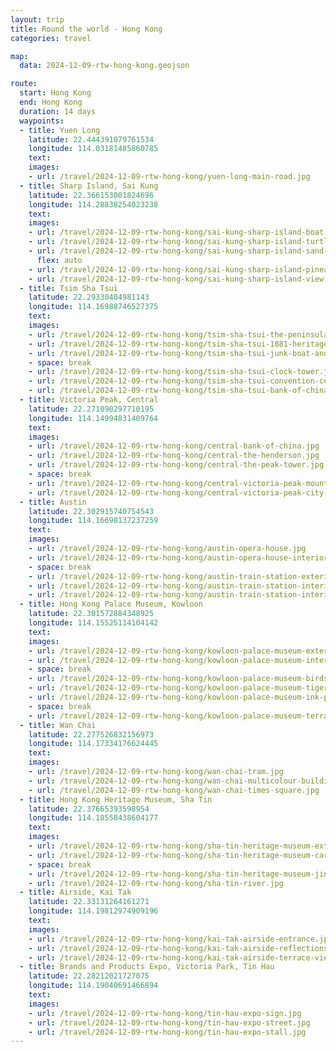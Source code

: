```yaml
---
layout: trip
title: Round the world - Hong Kong
categories: travel

map:
  data: 2024-12-09-rtw-hong-kong.geojson

route:
  start: Hong Kong
  end: Hong Kong
  duration: 14 days
  waypoints:
  - title: Yuen Long
    latitude: 22.444391079761534
    longitude: 114.03181485860785
    text:
    images:
    - url: /travel/2024-12-09-rtw-hong-kong/yuen-long-main-road.jpg
  - title: Sharp Island, Sai Kung
    latitude: 22.366153001824696
    longitude: 114.28838254023238
    text:
    images:
    - url: /travel/2024-12-09-rtw-hong-kong/sai-kung-sharp-island-boat.jpg
    - url: /travel/2024-12-09-rtw-hong-kong/sai-kung-sharp-island-turtle-rock.jpg
    - url: /travel/2024-12-09-rtw-hong-kong/sai-kung-sharp-island-sand-levee.jpg
      flex: auto
    - url: /travel/2024-12-09-rtw-hong-kong/sai-kung-sharp-island-pineapple-bun-rock.jpg
    - url: /travel/2024-12-09-rtw-hong-kong/sai-kung-sharp-island-view.jpg
  - title: Tsim Sha Tsui
    latitude: 22.29330404981143
    longitude: 114.16988746527375
    text:
    images:
    - url: /travel/2024-12-09-rtw-hong-kong/tsim-sha-tsui-the-peninsula-hotel.jpg
    - url: /travel/2024-12-09-rtw-hong-kong/tsim-sha-tsui-1881-heritage.jpg
    - url: /travel/2024-12-09-rtw-hong-kong/tsim-sha-tsui-junk-boat-and-ferry.jpg
    - space: break
    - url: /travel/2024-12-09-rtw-hong-kong/tsim-sha-tsui-clock-tower.jpg
    - url: /travel/2024-12-09-rtw-hong-kong/tsim-sha-tsui-convention-centre.jpg
    - url: /travel/2024-12-09-rtw-hong-kong/tsim-sha-tsui-bank-of-china.jpg
  - title: Victoria Peak, Central
    latitude: 22.271090297710195
    longitude: 114.14994831409764
    text:
    images:
    - url: /travel/2024-12-09-rtw-hong-kong/central-bank-of-china.jpg
    - url: /travel/2024-12-09-rtw-hong-kong/central-the-henderson.jpg
    - url: /travel/2024-12-09-rtw-hong-kong/central-the-peak-tower.jpg
    - space: break
    - url: /travel/2024-12-09-rtw-hong-kong/central-victoria-peak-mountain-view.jpg
    - url: /travel/2024-12-09-rtw-hong-kong/central-victoria-peak-city-view.jpg
  - title: Austin
    latitude: 22.302915740754543
    longitude: 114.16698137237259
    text:
    images:
    - url: /travel/2024-12-09-rtw-hong-kong/austin-opera-house.jpg
    - url: /travel/2024-12-09-rtw-hong-kong/austin-opera-house-interior.jpg
    - space: break
    - url: /travel/2024-12-09-rtw-hong-kong/austin-train-station-exterior.jpg
    - url: /travel/2024-12-09-rtw-hong-kong/austin-train-station-interior-ceiling.jpg
    - url: /travel/2024-12-09-rtw-hong-kong/austin-train-station-interior-departure-area.jpg
  - title: Hong Kong Palace Museum, Kowloon
    latitude: 22.301572884348925
    longitude: 114.15525114104142
    text:
    images:
    - url: /travel/2024-12-09-rtw-hong-kong/kowloon-palace-museum-exterior.jpg
    - url: /travel/2024-12-09-rtw-hong-kong/kowloon-palace-museum-interior.jpg
    - space: break
    - url: /travel/2024-12-09-rtw-hong-kong/kowloon-palace-museum-birds-painting.jpg
    - url: /travel/2024-12-09-rtw-hong-kong/kowloon-palace-museum-tiger-painting.jpg
    - url: /travel/2024-12-09-rtw-hong-kong/kowloon-palace-museum-ink-painting.jpg
    - space: break
    - url: /travel/2024-12-09-rtw-hong-kong/kowloon-palace-museum-terrace-view.jpg
  - title: Wan Chai
    latitude: 22.277526832156973
    longitude: 114.17334176624445
    text:
    images:
    - url: /travel/2024-12-09-rtw-hong-kong/wan-chai-tram.jpg
    - url: /travel/2024-12-09-rtw-hong-kong/wan-chai-multicolour-building.jpg
    - url: /travel/2024-12-09-rtw-hong-kong/wan-chai-times-square.jpg
  - title: Hong Kong Heritage Museum, Sha Tin
    latitude: 22.37665393598954
    longitude: 114.18558438604177
    text:
    images:
    - url: /travel/2024-12-09-rtw-hong-kong/sha-tin-heritage-museum-exterior.jpg
    - url: /travel/2024-12-09-rtw-hong-kong/sha-tin-heritage-museum-carpet.jpg
    - space: break
    - url: /travel/2024-12-09-rtw-hong-kong/sha-tin-heritage-museum-jin-yong-exhibition.jpg
    - url: /travel/2024-12-09-rtw-hong-kong/sha-tin-river.jpg
  - title: Airside, Kai Tak
    latitude: 22.33131264161271
    longitude: 114.19812974909196
    text:
    images:
    - url: /travel/2024-12-09-rtw-hong-kong/kai-tak-airside-entrance.jpg
    - url: /travel/2024-12-09-rtw-hong-kong/kai-tak-airside-reflections.jpg
    - url: /travel/2024-12-09-rtw-hong-kong/kai-tak-airside-terrace-view.jpg
  - title: Brands and Products Expo, Victoria Park, Tin Hau
    latitude: 22.28212021727075
    longitude: 114.19040691466894
    text:
    images:
    - url: /travel/2024-12-09-rtw-hong-kong/tin-hau-expo-sign.jpg
    - url: /travel/2024-12-09-rtw-hong-kong/tin-hau-expo-street.jpg
    - url: /travel/2024-12-09-rtw-hong-kong/tin-hau-expo-stall.jpg
---
```

